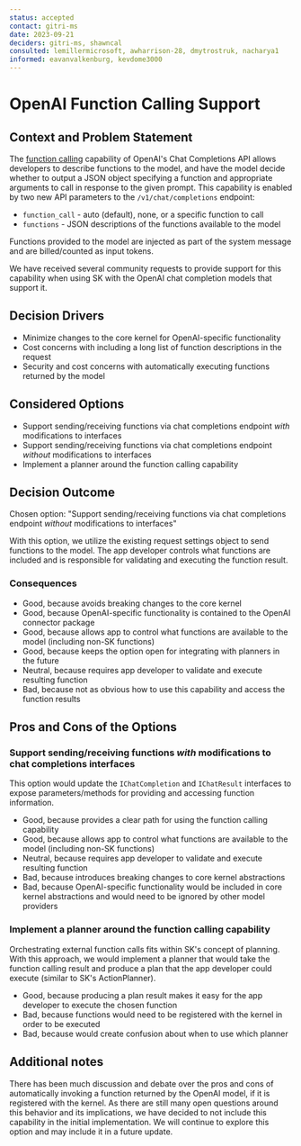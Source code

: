 ```yaml
---
status: accepted
contact: gitri-ms
date: 2023-09-21
deciders: gitri-ms, shawncal
consulted: lemillermicrosoft, awharrison-28, dmytrostruk, nacharya1
informed: eavanvalkenburg, kevdome3000
---
```

# OpenAI Function Calling Support

## Context and Problem Statement

The [function calling](https://platform.openai.com/docs/guides/gpt/function-calling) capability of OpenAI's Chat Completions API allows developers to describe functions to the model, and have the model decide whether to output a JSON object specifying a function and appropriate arguments to call in response to the given prompt.  This capability is enabled by two new API parameters to the `/v1/chat/completions` endpoint:
- `function_call` - auto (default), none, or a specific function to call
- `functions` - JSON descriptions of the functions available to the model

Functions provided to the model are injected as part of the system message and are billed/counted as input tokens.

We have received several community requests to provide support for this capability when using SK with the OpenAI chat completion models that support it.

## Decision Drivers

* Minimize changes to the core kernel for OpenAI-specific functionality
* Cost concerns with including a long list of function descriptions in the request
* Security and cost concerns with automatically executing functions returned by the model

## Considered Options

* Support sending/receiving functions via chat completions endpoint _with_ modifications to interfaces
* Support sending/receiving functions via chat completions endpoint _without_ modifications to interfaces
* Implement a planner around the function calling capability

## Decision Outcome

Chosen option: "Support sending/receiving functions via chat completions endpoint _without_ modifications to interfaces"

With this option, we utilize the existing request settings object to send functions to the model. The app developer controls what functions are included and is responsible for validating and executing the function result.

### Consequences

* Good, because avoids breaking changes to the core kernel
* Good, because OpenAI-specific functionality is contained to the OpenAI connector package
* Good, because allows app to control what functions are available to the model (including non-SK functions)
* Good, because keeps the option open for integrating with planners in the future
* Neutral, because requires app developer to validate and execute resulting function
* Bad, because not as obvious how to use this capability and access the function results

## Pros and Cons of the Options

### Support sending/receiving functions _with_ modifications to chat completions interfaces

This option would update the `IChatCompletion` and `IChatResult` interfaces to expose parameters/methods for providing and accessing function information. 

* Good, because provides a clear path for using the function calling capability
* Good, because allows app to control what functions are available to the model (including non-SK functions)
* Neutral, because requires app developer to validate and execute resulting function
* Bad, because introduces breaking changes to core kernel abstractions
* Bad, because OpenAI-specific functionality would be included in core kernel abstractions and would need to be ignored by other model providers

### Implement a planner around the function calling capability

Orchestrating external function calls fits within SK's concept of planning.  With this approach, we would implement a planner that would take the function calling result and produce a plan that the app developer could execute (similar to SK's ActionPlanner).

* Good, because producing a plan result makes it easy for the app developer to execute the chosen function
* Bad, because functions would need to be registered with the kernel in order to be executed
* Bad, because would create confusion about when to use which planner

## Additional notes
There has been much discussion and debate over the pros and cons of automatically invoking a function returned by the OpenAI model, if it is registered with the kernel. As there are still many open questions around this behavior and its implications, we have decided to not include this capability in the initial implementation.  We will continue to explore this option and may include it in a future update.
